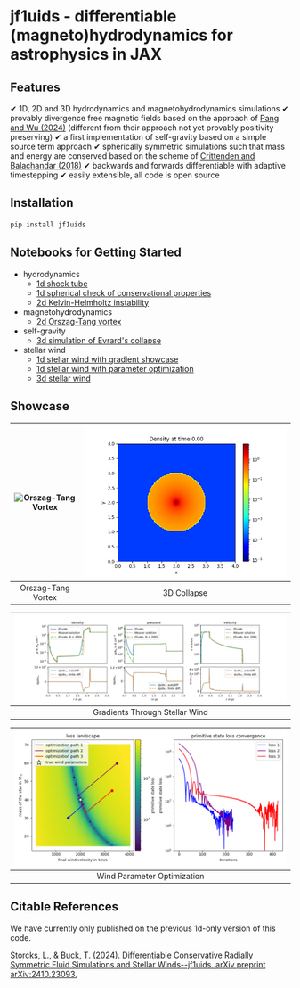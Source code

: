 # jf1uids - differentiable (magneto)hydrodynamics for astrophysics in JAX

## Features

✔ 1D, 2D and 3D hydrodynamics and magnetohydrodynamics simulations
✔ provably divergence free magnetic fields based on the approach of [Pang and Wu (2024)](https://arxiv.org/abs/2410.05173) (different from their approach not yet provably positivity preserving)
✔ a first implementation of self-gravity based on a simple source term approach
✔ spherically symmetric simulations such that mass and energy are conserved based on the scheme of [Crittenden and Balachandar (2018)](https://doi.org/10.1007/s00193-017-0784-y)
✔ backwards and forwards differentiable with adaptive timestepping
✔ easily extensible, all code is open source

## Installation

```bash
pip install jf1uids
```

## Notebooks for Getting Started

- hydrodynamics
  - [1d shock tube](notebooks/hydrodynamics/simple_example.ipynb)
  - [1d spherical check of conservational properties](notebooks/hydrodynamics/conservational_properties.ipynb)
  - [2d Kelvin-Helmholtz instability](notebooks/hydrodynamics/kelvin_helmholtz.ipynb)
- magnetohydrodynamics
  - [2d Orszag-Tang vortex](notebooks/magnetohydrodynamics/orszag_tang_vortex.ipynb)
- self-gravity
  - [3d simulation of Evrard's collapse](notebooks/self_gravity/evrards_collapse.ipynb)
- stellar wind
  - [1d stellar wind with gradient showcase](notebooks/stellar_wind/gradients_through_stellar_wind.ipynb)
  - [1d stellar wind with parameter optimization](notebooks/stellar_wind/wind_parameter_optimization.ipynb)
  - [3d stellar wind](notebooks/stellar_wind/stellar_wind3D.ipynb)

## Showcase

| ![Orszag-Tang Vortex](notebooks/figures/orszag_tang_animation.gif) | ![3D Collapse](notebooks/figures/3d_collapse.gif) |
|:------------------------------------------------------------------:|:-------------------------------------------------:|
| Orszag-Tang Vortex                                                 | 3D Collapse                                       |

| ![Gradients Through Stellar Wind](notebooks/figures/gradients_through_stellar_wind.svg) |
|:---------------------------------------------------------------------------------------:|
| Gradients Through Stellar Wind                                                          |

| ![Wind Parameter Optimization](notebooks/figures/wind_parameter_optimization.png) |
|:---------------------------------------------------------------------------------:|
| Wind Parameter Optimization                                                       |


## Citable References

We have currently only published on the previous 1d-only version of this code.

[Storcks, L., & Buck, T. (2024). Differentiable Conservative Radially Symmetric Fluid Simulations and Stellar Winds--jf1uids. arXiv preprint arXiv:2410.23093.](https://arxiv.org/abs/2410.23093)
